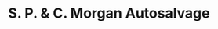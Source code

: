 ---
title: "S. P. & C. Morgan Autosalvage"
url: /guisborough/s-p-und-c-morgan-autosalvage/
shop: Autohaus
---